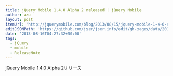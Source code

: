 ```yaml
---
title: jQuery Mobile 1.4.0 Alpha 2 released | jQuery Mobile
author: azu
layout: post
itemUrl: 'http://jquerymobile.com/blog/2013/08/15/jquery-mobile-1-4-0-alpha-2-released/'
editJSONPath: 'https://github.com/jser/jser.info/edit/gh-pages/data/2013/08/index.json'
date: '2013-08-16T04:27:32+00:00'
tags:
  - jQuery
  - mobile
  - ReleaseNote
---
```

jQuery Mobile 1.4.0 Alpha 2リリース
